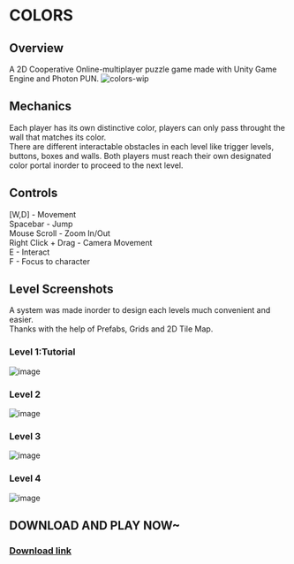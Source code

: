 # COLORS
## Overview 
A 2D Cooperative Online-multiplayer puzzle game made with Unity Game Engine and Photon PUN.
![colors-wip](https://user-images.githubusercontent.com/68283243/224425710-d215c378-2e37-4b30-8743-e7de00db6367.png)
## Mechanics
Each player has its own distinctive color, players can only pass throught the wall that matches its color. <br />
There are different interactable obstacles in each level like trigger levels, buttons, boxes and walls. 
Both players must reach their own designated color portal inorder to proceed to the next level. 

## Controls
[W,D] - Movement <br />
Spacebar - Jump <br />
Mouse Scroll - Zoom In/Out <br />
Right Click + Drag - Camera Movement <br />
E - Interact <br />
F - Focus to character <br />

## Level Screenshots
A system was made inorder to design each levels much convenient and easier. <br />
Thanks with the help of Prefabs, Grids and 2D Tile Map.
### Level 1:Tutorial 
![image](https://user-images.githubusercontent.com/68283243/224697174-75e5d18f-b092-46b2-bbd6-253d3c68b6bc.png)
### Level 2 
![image](https://user-images.githubusercontent.com/68283243/224695784-31be56fa-0b68-42b7-8386-0ea5836e3006.png)
### Level 3 
![image](https://user-images.githubusercontent.com/68283243/224697375-3eadcdfd-4af3-43f4-a017-6e80c7463e9e.png)
### Level 4
![image](https://user-images.githubusercontent.com/68283243/224697340-8679038f-ca77-4297-9c69-668de285db24.png)

## DOWNLOAD AND PLAY NOW~
### [Download link](https://drive.google.com/file/d/1Z5nfjUMVkP6cDGDBrPVPe9JSoOMviJyZ/view?usp=share_link)
  
